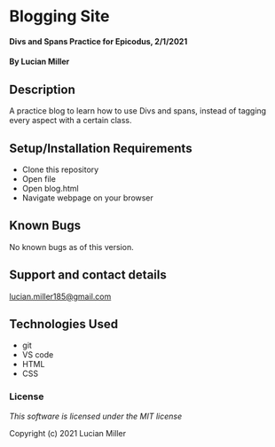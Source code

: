 # Blogging Site

#### Divs and Spans Practice for Epicodus, 2/1/2021

#### By Lucian Miller

## Description

A practice blog to learn how to use Divs and spans, instead of tagging every aspect with a certain class.

## Setup/Installation Requirements

* Clone this repository
* Open file
* Open blog.html
* Navigate webpage on your browser

## Known Bugs

No known bugs as of this version.

## Support and contact details

lucian.miller185@gmail.com

## Technologies Used

* git
* VS code
* HTML
* CSS

### License

*This software is licensed under the MIT license*

Copyright (c) 2021 Lucian Miller
